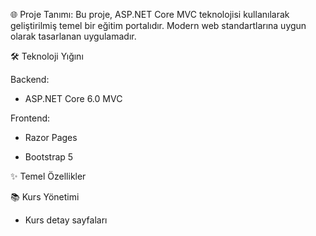 🌐 Proje Tanımı: Bu proje, ASP.NET Core MVC teknolojisi kullanılarak geliştirilmiş temel bir eğitim portalıdır. Modern web standartlarına uygun olarak tasarlanan uygulamadır.

🛠 Teknoloji Yığını

Backend: 

- ASP.NET Core 6.0 MVC
  
Frontend:

- Razor Pages

- Bootstrap 5

✨ Temel Özellikler

📚 Kurs Yönetimi

- Kurs detay sayfaları

